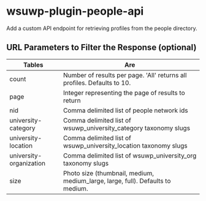 # wsuwp-plugin-people-api
Add a custom API endpoint for retrieving profiles from the people directory.

## URL Parameters to Filter the Response (optional)


| Tables                  | Are                                                                             |
| ----------------------- | ------------------------------------------------------------------------------- |
| count                   | Number of results per page. 'All' returns all profiles. Defaults to 10.         |
| page                    | Integer representing the page of results to return                              |
| nid                     | Comma delimited list of people network ids                                      |
| university-category     | Comma delimited list of wsuwp_university_category taxonomy slugs                |
| university-location     | Comma delimited list of wsuwp_university_location taxonomy slugs                |
| university-organization | Comma delimited list of wsuwp_university_org taxonomy slugs                     |
| size                    | Photo size (thumbnail, medium, medium_large, large, full).  Defaults to medium. |
